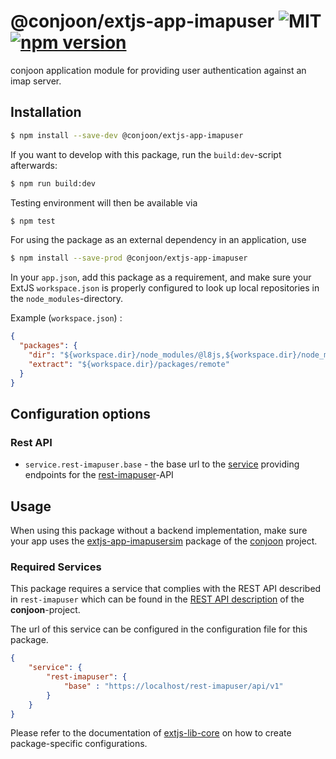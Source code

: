 # @conjoon/extjs-app-imapuser ![MIT](https://img.shields.io/npm/l/@conjoon/extjs-app-imapuser) [![npm version](https://badge.fury.io/js/@conjoon%2Fextjs-app-imapuser.svg)](https://badge.fury.io/js/@conjoon%2Fextjs-app-imapuser)

conjoon application module for providing user authentication against an imap server. 

## Installation
```bash
$ npm install --save-dev @conjoon/extjs-app-imapuser
```

If you want to develop with this package, run the `build:dev`-script afterwards:
```bash
$ npm run build:dev
```
Testing environment will then be available via

```bash
$ npm test
```

For using the package as an external dependency in an application, use
```bash
$ npm install --save-prod @conjoon/extjs-app-imapuser
```
In your `app.json`, add this package as a requirement, and make sure your ExtJS `workspace.json`
is properly configured to look up local repositories in the `node_modules`-directory.

Example (`workspace.json`) :
```json 
{
  "packages": {
    "dir": "${workspace.dir}/node_modules/@l8js,${workspace.dir}/node_modules/@conjoon,${workspace.dir}/node_modules/@coon-js,${workspace.dir}/packages/local,${workspace.dir}/packages,${workspace.dir}/node_modules/@sencha/ext-${toolkit.name},${workspace.dir}/node_modules/@sencha/ext-${toolkit.name}-treegrid,${workspace.dir}/node_modules/@sencha/ext-${toolkit.name}-theme-base,${workspace.dir}/node_modules/@sencha/ext-${toolkit.name}-theme-ios,${workspace.dir}/node_modules/@sencha/ext-${toolkit.name}-theme-material,${workspace.dir}/node_modules/@sencha/ext-${toolkit.name}-theme-aria,${workspace.dir}/node_modules/@sencha/ext-${toolkit.name}-theme-neutral,${workspace.dir}/node_modules/@sencha/ext-${toolkit.name}-theme-classic,${workspace.dir}/node_modules/@sencha/ext-${toolkit.name}-theme-gray,${workspace.dir}/node_modules/@sencha/ext-${toolkit.name}-theme-crisp,${workspace.dir}/node_modules/@sencha/ext-${toolkit.name}-theme-crisp-touch,${workspace.dir}/node_modules/@sencha/ext-${toolkit.name}-theme-neptune,${workspace.dir}/node_modules/@sencha/ext-${toolkit.name}-theme-neptune-touch,${workspace.dir}/node_modules/@sencha/ext-${toolkit.name}-theme-triton,${workspace.dir}/node_modules/@sencha/ext-${toolkit.name}-theme-graphite,${workspace.dir}/node_modules/@sencha/ext-${toolkit.name}-theme-material,${workspace.dir}/node_modules/@sencha/ext-calendar,${workspace.dir}/node_modules/@sencha/ext-charts,${workspace.dir}/node_modules/@sencha/ext-d3,${workspace.dir}/node_modules/@sencha/ext-exporter,${workspace.dir}/node_modules/@sencha/ext-pivot,${workspace.dir}/node_modules/@sencha/ext-pivot-d3,${workspace.dir}/node_modules/@sencha/ext-ux,${workspace.dir}/node_modules/@sencha/ext-font-ios",
    "extract": "${workspace.dir}/packages/remote"
  }
}
```

## Configuration options

### Rest API
- `service.rest-imapuser.base` - the base url to the [service](#required_services) providing endpoints for the [rest-imapuser](https://github.com/conjoon/rest-api-description)-API


## Usage
When using this package without a backend implementation, make sure your app uses the [extjs-app-imapusersim](https://github.com/conjoon/extjs-app-imapusersim) package  of the [conjoon](https://github.com/conjoon) project.

### Required Services <a name="required_services"></a>
This package requires a service that complies with the REST API described in `rest-imapuser` which can be found 
in the [REST API description](https://github.com/conjoon/rest-api-description) of the **conjoon**-project.

The url of this service can be configured in the configuration file for this package.

```json
{
    "service": {
        "rest-imapuser": {
            "base" : "https://localhost/rest-imapuser/api/v1"
        }
    }
} 
```
Please refer to the documentation of [extjs-lib-core](https://github.com/coon-js/extjs-lib-core) on how to 
create package-specific configurations.
